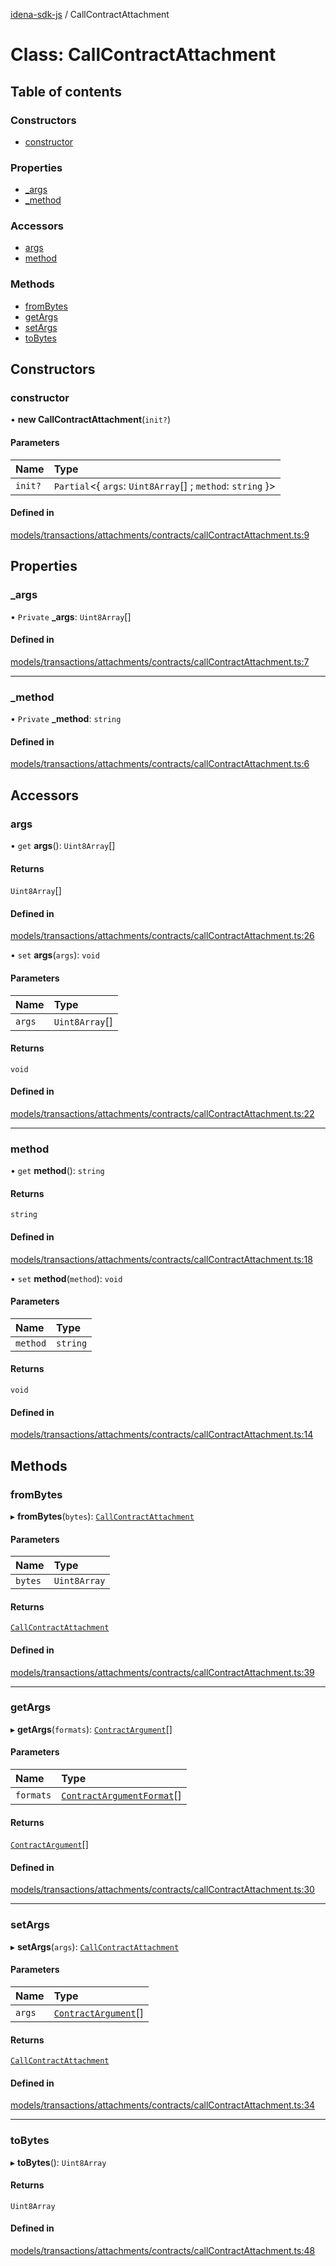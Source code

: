 [idena-sdk-js](../README.md) / CallContractAttachment

# Class: CallContractAttachment

## Table of contents

### Constructors

- [constructor](CallContractAttachment.md#constructor)

### Properties

- [\_args](CallContractAttachment.md#_args)
- [\_method](CallContractAttachment.md#_method)

### Accessors

- [args](CallContractAttachment.md#args)
- [method](CallContractAttachment.md#method)

### Methods

- [fromBytes](CallContractAttachment.md#frombytes)
- [getArgs](CallContractAttachment.md#getargs)
- [setArgs](CallContractAttachment.md#setargs)
- [toBytes](CallContractAttachment.md#tobytes)

## Constructors

### constructor

• **new CallContractAttachment**(`init?`)

#### Parameters

| Name | Type |
| :------ | :------ |
| `init?` | `Partial`<{ `args`: `Uint8Array`[] ; `method`: `string`  }\> |

#### Defined in

[models/transactions/attachments/contracts/callContractAttachment.ts:9](https://github.com/idena-network/idena-sdk-js/blob/master/src/models/transactions/attachments/contracts/callContractAttachment.ts#L9)

## Properties

### \_args

• `Private` **\_args**: `Uint8Array`[]

#### Defined in

[models/transactions/attachments/contracts/callContractAttachment.ts:7](https://github.com/idena-network/idena-sdk-js/blob/master/src/models/transactions/attachments/contracts/callContractAttachment.ts#L7)

___

### \_method

• `Private` **\_method**: `string`

#### Defined in

[models/transactions/attachments/contracts/callContractAttachment.ts:6](https://github.com/idena-network/idena-sdk-js/blob/master/src/models/transactions/attachments/contracts/callContractAttachment.ts#L6)

## Accessors

### args

• `get` **args**(): `Uint8Array`[]

#### Returns

`Uint8Array`[]

#### Defined in

[models/transactions/attachments/contracts/callContractAttachment.ts:26](https://github.com/idena-network/idena-sdk-js/blob/master/src/models/transactions/attachments/contracts/callContractAttachment.ts#L26)

• `set` **args**(`args`): `void`

#### Parameters

| Name | Type |
| :------ | :------ |
| `args` | `Uint8Array`[] |

#### Returns

`void`

#### Defined in

[models/transactions/attachments/contracts/callContractAttachment.ts:22](https://github.com/idena-network/idena-sdk-js/blob/master/src/models/transactions/attachments/contracts/callContractAttachment.ts#L22)

___

### method

• `get` **method**(): `string`

#### Returns

`string`

#### Defined in

[models/transactions/attachments/contracts/callContractAttachment.ts:18](https://github.com/idena-network/idena-sdk-js/blob/master/src/models/transactions/attachments/contracts/callContractAttachment.ts#L18)

• `set` **method**(`method`): `void`

#### Parameters

| Name | Type |
| :------ | :------ |
| `method` | `string` |

#### Returns

`void`

#### Defined in

[models/transactions/attachments/contracts/callContractAttachment.ts:14](https://github.com/idena-network/idena-sdk-js/blob/master/src/models/transactions/attachments/contracts/callContractAttachment.ts#L14)

## Methods

### fromBytes

▸ **fromBytes**(`bytes`): [`CallContractAttachment`](CallContractAttachment.md)

#### Parameters

| Name | Type |
| :------ | :------ |
| `bytes` | `Uint8Array` |

#### Returns

[`CallContractAttachment`](CallContractAttachment.md)

#### Defined in

[models/transactions/attachments/contracts/callContractAttachment.ts:39](https://github.com/idena-network/idena-sdk-js/blob/master/src/models/transactions/attachments/contracts/callContractAttachment.ts#L39)

___

### getArgs

▸ **getArgs**(`formats`): [`ContractArgument`](../interfaces/ContractArgument.md)[]

#### Parameters

| Name | Type |
| :------ | :------ |
| `formats` | [`ContractArgumentFormat`](../enums/ContractArgumentFormat.md)[] |

#### Returns

[`ContractArgument`](../interfaces/ContractArgument.md)[]

#### Defined in

[models/transactions/attachments/contracts/callContractAttachment.ts:30](https://github.com/idena-network/idena-sdk-js/blob/master/src/models/transactions/attachments/contracts/callContractAttachment.ts#L30)

___

### setArgs

▸ **setArgs**(`args`): [`CallContractAttachment`](CallContractAttachment.md)

#### Parameters

| Name | Type |
| :------ | :------ |
| `args` | [`ContractArgument`](../interfaces/ContractArgument.md)[] |

#### Returns

[`CallContractAttachment`](CallContractAttachment.md)

#### Defined in

[models/transactions/attachments/contracts/callContractAttachment.ts:34](https://github.com/idena-network/idena-sdk-js/blob/master/src/models/transactions/attachments/contracts/callContractAttachment.ts#L34)

___

### toBytes

▸ **toBytes**(): `Uint8Array`

#### Returns

`Uint8Array`

#### Defined in

[models/transactions/attachments/contracts/callContractAttachment.ts:48](https://github.com/idena-network/idena-sdk-js/blob/master/src/models/transactions/attachments/contracts/callContractAttachment.ts#L48)
